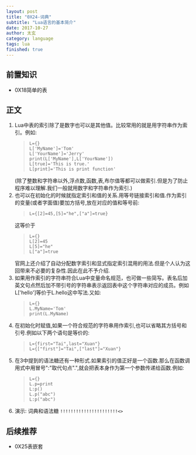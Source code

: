 ```yaml
---
layout: post
title: "0X24-词典"
subtitle: "Lua语言的基本简介"
date: 2017-10-27
author: 太玄
category: language
tags: lua
finished: true
---
```


## 前置知识
* 0X18简单的表

## 正文
1. Lua中表的索引除了是数字也可以是其他值。比较常用的就是用字符串作为索引。例如:
    >```
    >L={}
    >L['MyName']='Tom'
    >L['YourName']='Jerry'
    >print(L['MyName'],L['YourName'])
    >L[true]='This is true.'
    >L[print]='This is print function'
    >```
    (除了整数和字符串以外,浮点数,函数,表,布尔值等都可以做索引.但是为了防止程序难以理解.我们一般就用数字和字符串作为索引.)
2. 也可以在初始化的时候就指定索引和值的关系.用等号链接索引和值.作为索引的变量(或者字面值)要加方括号,放在对应的值和等号前:
    >```
    >L={[2]=45,[5]="he",["a"]=true}
    >```
    这等价于
    >```
    >L={}
    >L[2]=45
    >L[5]="he"
    >L["a"]=true
    >```
    官网上还介绍了自动分配数字索引和显式指定索引混用的用法.但是个人认为这回带来不必要的复杂性.因此在此不予介绍.
3. 如果用作索引的字符串符合Lua中变量命名规范，也可做一些简写。表名后加英文句点然后加不带引号的字符串表示返回表中这个字符串对应的成员。例如L['hello']等价于L.hello这中写法.又如:
    >```
    >L={}
    >L.MyName='Tom'
    >print(L.MyName)
    >```
4. 在初始化时赋值,如果一个符合规范的字符串用作索引,也可以省略其方括号和引号.例如以下两个语句是等价的:
    >```
    >L={first="Tai",last="Xuan"}
    >L={["first"]="Tai",["last"]="Xuan"}
    >```
5. 在3中提到的语法糖还有一种形式.如果索引的值正好是一个函数.那么在函数调用式中用冒号":"取代句点".",就会把表本身作为第一个参数传递给函数.例如:
    >```
    >L={}
    >L.p=print
    >L:p()
    >L.p("abc")
    >L:p("abc")
    >```
6. 演示: 词典和语法糖  `!!!!!!!!!!!!!!!!!!!!!!<>`

## 后续推荐
* 0X25表嵌套
